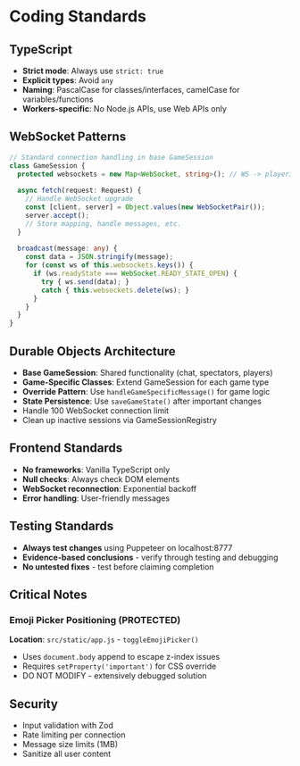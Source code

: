 # Coding Standards

## TypeScript
- **Strict mode**: Always use `strict: true`
- **Explicit types**: Avoid `any`
- **Naming**: PascalCase for classes/interfaces, camelCase for variables/functions
- **Workers-specific**: No Node.js APIs, use Web APIs only

## WebSocket Patterns
```typescript
// Standard connection handling in base GameSession
class GameSession {
  protected websockets = new Map<WebSocket, string>(); // WS -> playerId
  
  async fetch(request: Request) {
    // Handle WebSocket upgrade
    const [client, server] = Object.values(new WebSocketPair());
    server.accept();
    // Store mapping, handle messages, etc.
  }
  
  broadcast(message: any) {
    const data = JSON.stringify(message);
    for (const ws of this.websockets.keys()) {
      if (ws.readyState === WebSocket.READY_STATE_OPEN) {
        try { ws.send(data); } 
        catch { this.websockets.delete(ws); }
      }
    }
  }
}
```

## Durable Objects Architecture
- **Base GameSession**: Shared functionality (chat, spectators, players)
- **Game-Specific Classes**: Extend GameSession for each game type
- **Override Pattern**: Use `handleGameSpecificMessage()` for game logic
- **State Persistence**: Use `saveGameState()` after important changes
- Handle 100 WebSocket connection limit
- Clean up inactive sessions via GameSessionRegistry

## Frontend Standards
- **No frameworks**: Vanilla TypeScript only
- **Null checks**: Always check DOM elements
- **WebSocket reconnection**: Exponential backoff
- **Error handling**: User-friendly messages

## Testing Standards
- **Always test changes** using Puppeteer on localhost:8777
- **Evidence-based conclusions** - verify through testing and debugging
- **No untested fixes** - test before claiming completion

## Critical Notes

### Emoji Picker Positioning (PROTECTED)
**Location**: `src/static/app.js` - `toggleEmojiPicker()`
- Uses `document.body` append to escape z-index issues
- Requires `setProperty('important')` for CSS override
- DO NOT MODIFY - extensively debugged solution

## Security
- Input validation with Zod
- Rate limiting per connection
- Message size limits (1MB)
- Sanitize all user content